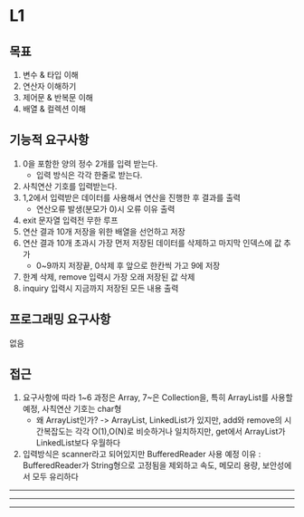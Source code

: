 # L1
## 목표
1. 변수 & 타입 이해
2. 연산자 이해하기
3. 제어문 & 반복문 이해
4. 배열 & 컬렉션 이해

## 기능적 요구사항
1. 0을 포함한 양의 정수 2개를 입력 받는다.
    - 입력 방식은 각각 한줄로 받는다.
2. 사칙연산 기호를 입력받는다.
3. 1,2에서 입력받은 데이터를 사용해서 연산을 진행한 후 결과를 출력
    - 연산오류 발생(분모가 0)시 오류 이유 출력
4. exit 문자열 입력전 무한 루프
5. 연산 결과 10개 저장을 위한 배열을 선언하고 저장
6. 연산 결과 10개 초과시 가장 먼저 저장된 데이터를 삭제하고 마지막 인덱스에 값 추가
    - 0~9까지 저장끝, 0삭제 후 앞으로 한칸씩 가고 9에 저장
7. 한계 삭제, remove 입력시 가장 오래 저장된 값 삭제
8. inquiry 입력시 지금까지 저장된 모든 내용 출력

## 프로그래밍 요구사항
없음

## 접근
1. 요구사항에 따라 1~6 과정은 Array, 7~은 Collection을, 특히 ArrayList를 사용할 예정, 사칙연산 기호는 char형
    - 왜 ArrayList인가? -> ArrayList, LinkedList가 있지만, add와 remove의 시간복잡도는 각각 O(1),O(N)로 비슷하거나 일치하지만, get에서 ArrayList가 LinkedList보다 우월하다
2. 입력방식은 scanner라고 되어있지만 BufferedReader 사용 예정
   이유 : BufferedReader가 String형으로 고정됨을 제외하고 속도, 메모리 용량, 보안성에서 모두 유리하다
---
---
---
